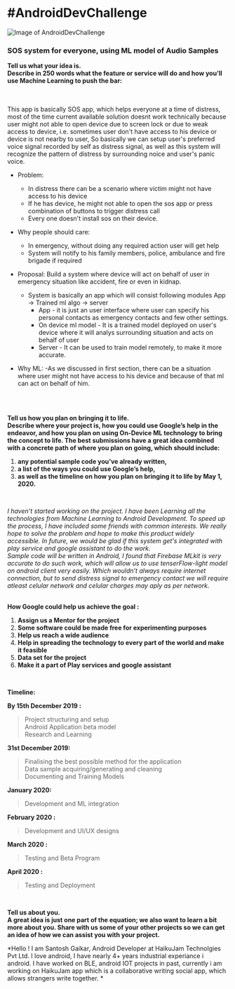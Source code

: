 # #AndroidDevChallenge

![Image of AndroidDevChallenge](https://github.com/Parag0506/AndroidDevChallenge/blob/master/assets/androidDevChallenge.png)
### SOS system for everyone, using ML model of Audio Samples   

**Tell us what your idea is.   
Describe in 250 words what the feature or service will do and how you’ll use Machine Learning to push the bar:**  
<br/>
<br/>

This app is basically SOS app, which helps everyone at a time of distress, most of the time current available solution doesnt work technically because
user might not able to open device due to screen lock or due to weak access to device, i.e. sometimes user don't have access to his device or device is not nearby to user, So basically we can setup user's preferred
voice signal recorded by self as distress signal, as well as this system will recognize the pattern of distress by surrounding noice and user's panic voice.

* Problem: 
  - In distress there can be a scenario where victim might not have access to his device
  - If he has device, he might not able to open the sos app or press combination of buttons to trigger distress call
  - Every one doesn't install sos on their device.
 
* Why people should care:
  - In emergency, without doing any required action user will get help
  - System will notify to his family members, police, ambulance and fire brigade if required

* Proposal:
  Build a system where device will act on behalf of user in emergency situation like accident, fire or even in kidnap.
  - System is basically an app which will consist following modules
      App -> Trained ml algo -> server
      - App - it is just an user interface where user can specify his personal contacts as emergency contacts and few other settings.
      - On device ml model - It is a trained model deployed on user's device where it will analys surrounding situation and acts on             behalf of user
      - Server - It can be used to train model remotely, to make it more accurate.

* Why ML:
  -As we discussed in first section, there can be a situation where user might not have access to his device and because of that ml can    act on behalf of him.
<br/>
<br/>

**Tell us how you plan on bringing it to life.   
Describe where your project is, how you could use Google’s help in the endeavor, and how you plan on using On-Device ML technology to bring the concept to life. The best submissions have a great idea combined with a concrete path of where you plan on going, which should include:**  
1. **any potential sample code you’ve already written,**
2. **a list of the ways you could use Google’s help,** 
3. **as well as the timeline on how you plan on bringing it to life by May 1, 2020.**
<br/>

*I haven't started working on the project. I have been Learning all the technologies from Machine Learning to Android Development. To speed up the process, I have included some friends with common interests. We really hope to solve the problem and hope to make this product widely accessible. In future, we would be glad if this system get's integrated with play service and google assistant to do the work.   
Sample code will be written in Android, 
I found that Firebase MLkit is very accurate to do such work, which will allow us to use tenserFlow-light model on android client very easily.
Which wouldn’t always require internet connection, but to send distress signal to emergency contact we will require atleast celular network and celular charges may aply as per network.*  
<br/>

**How Google could help us achieve the goal :**  
1. **Assign us a Mentor for the project**   
2. **Some software could be made free for experimenting purposes**  
3. **Help us reach a wide audience**  
4. **Help in spreading the technology to every part of the world and make it feasible**  
5. **Data set for the project**  
6. **Make it a part of Play services and google assistant**
<br/>

**Timeline:**
  
**By 15th December 2019 :**
> Project structuring and setup  
> Android Application beta model  
> Research and Learning  
  
**31st December 2019:**
>Finalising the best possible method for the application  
>Data sample acquiring/generating and cleaning  
>Documenting and Training Models  
  
**January  2020:**
>Development and ML integration
  
**February 2020 :**
>Development and UI/UX designs
  
**March 2020 :**
>Testing and Beta Program
  
**April 2020 :**
>Testing and Deployment
<br/>

**Tell us about you.  
A great idea is just one part of the equation; we also want to learn a bit more about you. Share with us some of your other projects so we can get an idea of how we can assist you with your project.**  
  
*Hello ! I am Santosh Gaikar, Android Developer at HaikuJam Technolgies Pvt Ltd.
I love android, I have nearly 4+ years industrial experiance i android.
I have worked on BLE, android IOT projects in past, currently i am working on HaikuJam app which is a collaborative writing social app, which allows strangers write together. *
